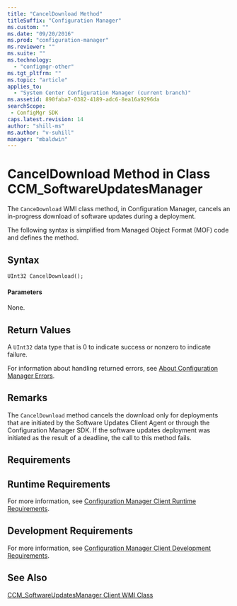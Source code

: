 ```yaml
---
title: "CancelDownload Method"
titleSuffix: "Configuration Manager"
ms.custom: ""
ms.date: "09/20/2016"
ms.prod: "configuration-manager"
ms.reviewer: ""
ms.suite: ""
ms.technology:
  - "configmgr-other"
ms.tgt_pltfrm: ""
ms.topic: "article"
applies_to:
  - "System Center Configuration Manager (current branch)"
ms.assetid: 890faba7-0382-4189-adc6-8ea16a9296dasearchScope: - ConfigMgr SDK
caps.latest.revision: 14
author: "shill-ms"
ms.author: "v-suhill"
manager: "mbaldwin"
---
```

# CancelDownload Method in Class CCM_SoftwareUpdatesManager
The `CanceDownload` WMI class method, in Configuration Manager, cancels an in-progress download of software updates during a deployment.  

 The following syntax is simplified from Managed Object Format (MOF) code and defines the method.  

## Syntax  

```  
UInt32 CancelDownload();  
```  

#### Parameters  
 None.  

## Return Values  
 A `UInt32` data type that is 0 to indicate success or nonzero to indicate failure.  

 For information about handling returned errors, see [About Configuration Manager Errors](../../../../../develop/core/understand/about-configuration-manager-errors.md).  

## Remarks  
 The `CancelDownload` method cancels the download only for deployments that are initiated by the Software Updates Client Agent or through the Configuration Manager SDK. If the software updates deployment was initiated as the result of a deadline, the call to this method fails.  

## Requirements  

## Runtime Requirements  
 For more information, see [Configuration Manager Client Runtime Requirements](../../../../../develop/core/reqs/client-runtime-requirements.md).  

## Development Requirements  
 For more information, see [Configuration Manager Client Development Requirements](../../../../../develop/core/reqs/client-development-requirements.md).  

## See Also  
 [CCM_SoftwareUpdatesManager Client WMI Class](../../../../../develop/reference/core/clients/sdk/ccm_softwareupdatesmanager-client-wmi-class.md)
